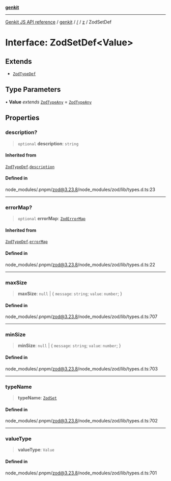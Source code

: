 [**genkit**](../../../README.md)

***

[Genkit JS API reference](../../../../README.md) / [genkit](../../../README.md) / [/](../../../README.md) / [z](../README.md) / ZodSetDef

# Interface: ZodSetDef\<Value\>

## Extends

- [`ZodTypeDef`](ZodTypeDef.md)

## Type Parameters

• **Value** *extends* [`ZodTypeAny`](../type-aliases/ZodTypeAny.md) = [`ZodTypeAny`](../type-aliases/ZodTypeAny.md)

## Properties

### description?

> `optional` **description**: `string`

#### Inherited from

[`ZodTypeDef`](ZodTypeDef.md).[`description`](ZodTypeDef.md#description)

#### Defined in

node\_modules/.pnpm/zod@3.23.8/node\_modules/zod/lib/types.d.ts:23

***

### errorMap?

> `optional` **errorMap**: [`ZodErrorMap`](../type-aliases/ZodErrorMap.md)

#### Inherited from

[`ZodTypeDef`](ZodTypeDef.md).[`errorMap`](ZodTypeDef.md#errormap)

#### Defined in

node\_modules/.pnpm/zod@3.23.8/node\_modules/zod/lib/types.d.ts:22

***

### maxSize

> **maxSize**: `null` \| \{ `message`: `string`; `value`: `number`; \}

#### Defined in

node\_modules/.pnpm/zod@3.23.8/node\_modules/zod/lib/types.d.ts:707

***

### minSize

> **minSize**: `null` \| \{ `message`: `string`; `value`: `number`; \}

#### Defined in

node\_modules/.pnpm/zod@3.23.8/node\_modules/zod/lib/types.d.ts:703

***

### typeName

> **typeName**: [`ZodSet`](../enumerations/ZodFirstPartyTypeKind.md#zodset)

#### Defined in

node\_modules/.pnpm/zod@3.23.8/node\_modules/zod/lib/types.d.ts:702

***

### valueType

> **valueType**: `Value`

#### Defined in

node\_modules/.pnpm/zod@3.23.8/node\_modules/zod/lib/types.d.ts:701
